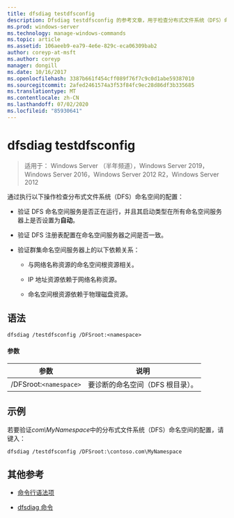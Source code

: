 ```yaml
---
title: dfsdiag testdfsconfig
description: Dfsdiag testdfsconfig 的参考文章，用于检查分布式文件系统（DFS）命名空间的配置。
ms.prod: windows-server
ms.technology: manage-windows-commands
ms.topic: article
ms.assetid: 106aeeb9-ea79-4e6e-829c-eca06309bab2
author: coreyp-at-msft
ms.author: coreyp
manager: dongill
ms.date: 10/16/2017
ms.openlocfilehash: 3387b661f454cff089f76f7c9c0d1abe59387010
ms.sourcegitcommit: 2afed2461574a3f53f84fc9ec28d86df3b335685
ms.translationtype: MT
ms.contentlocale: zh-CN
ms.lasthandoff: 07/02/2020
ms.locfileid: "85930641"
---
```

# <a name="dfsdiag-testdfsconfig"></a>dfsdiag testdfsconfig

> 适用于： Windows Server （半年频道），Windows Server 2019，Windows Server 2016，Windows Server 2012 R2，Windows Server 2012

通过执行以下操作检查分布式文件系统（DFS）命名空间的配置：

- 验证 DFS 命名空间服务是否正在运行，并且其启动类型在所有命名空间服务器上是否设置为**自动**。

- 验证 DFS 注册表配置在命名空间服务器之间是否一致。

- 验证群集命名空间服务器上的以下依赖关系：

  - 与网络名称资源的命名空间根资源相关。

  - IP 地址资源依赖于网络名称资源。

  - 命名空间根资源依赖于物理磁盘资源。

## <a name="syntax"></a>语法

```
dfsdiag /testdfsconfig /DFSroot:<namespace>
```

#### <a name="parameters"></a>参数

| 参数 | 说明 |
| --------- | ----------- |
| /DFSroot:`<namespace>` | 要诊断的命名空间（DFS 根目录）。 |

## <a name="examples"></a>示例

若要验证*com\MyNamespace*中的分布式文件系统（DFS）命名空间的配置，请键入：

```
dfsdiag /testdfsconfig /DFSroot:\contoso.com\MyNamespace
```

## <a name="additional-references"></a>其他参考

- [命令行语法项](command-line-syntax-key.md)

- [dfsdiag 命令](dfsdiag.md)
